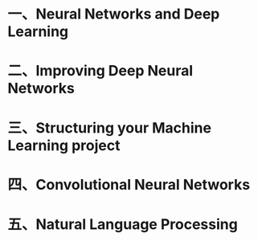 # 一、Neural Networks and Deep Learning

# 二、Improving Deep Neural Networks

# 三、Structuring your Machine Learning project

# 四、Convolutional Neural Networks

# 五、Natural Language Processing

